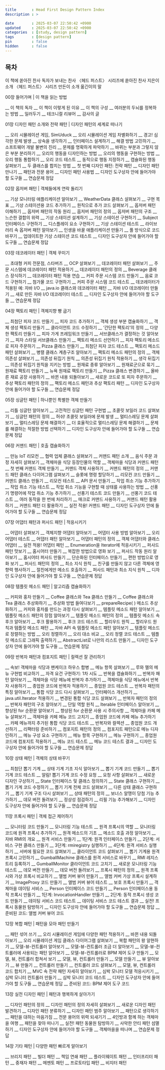 ```yaml
---
title       : Head First Design Pattern Index
description : >

date        : 2025-03-07 22:50:42 +0900
updated     : 2025-03-07 22:50:42 +0900
categories  : [study, design pattern]
tags        : [design pattern]
pin         : false
hidden      : false
---
```


## 목차
이 책에 쏟아진 찬사
독자가 보내는 찬사
〈헤드 퍼스트〉 시리즈에 쏟아진 찬사
지은이 소개
〈헤드 퍼스트〉 시리즈 만든이 소개
옮긴이의 말

00장 들어가며 | 이 책을 읽는 방법

__ 이 책의 독자
__ 이 책이 이렇게 된 이유
__ 이 책의 구성
__ 여러분의 두뇌를 정복하는 방법
__ 일러두기
__ 테크니컬 리뷰어
__ 감사의 글

01장 디자인 패턴 소개와 전략 패턴 | 디자인 패턴의 세계로 떠나기

__ 오리 시뮬레이션 게임, SimUduck
__ 오리 시뮬레이션 게임 차별화하기
__ 경고! 심각한 문제 발생
__ 상속을 생각하기
__ 인터페이스 설계하기
__ 해결 방법 고민하기
__ 소프트웨어 개발 불변의 진리
__ 문제를 명확하게 파악하기
__ 바뀌는 부분과 그렇지 않은 부분 분리하기
__ 오리의 행동을 디자인하는 방법
__ 오리의 행동을 구현하는 방법
__ 오리 행동 통합하기
__ 오리 코드 테스트
__ 동적으로 행동 지정하기
__ 캡슐화된 행동 살펴보기
__ 두 클래스를 합치는 방법
__ 첫 번째 디자인 패턴: 전략 패턴
__ 디자인 패턴 만나기
__ 패턴과 전문 용어
__ 디자인 패턴 사용법
__ 디자인 도구상자 안에 들어가야 할 도구들
__ 연습문제 정답

02장 옵저버 패턴 | 객체들에게 연락 돌리기

__ 기상 모니터링 애플리케이션 알아보기
__ WeatherData 클래스 살펴보기
__ 구현 목표
__ 기상 스테이션용 코드 추가하기
__ 원칙으로 추가 코드 살펴보기
__ 옵저버 패턴 이해하기
__ 옵저버 패턴의 작동 원리
__ 옵저버 패턴의 정의
__ 옵저버 패턴의 구조
__ 느슨한 결합의 위력
__ 기상 스테이션 설계하기
__ 기상 스테이션 구현하기
__ Subject 인터페이스 구현하기
__ 디스플레이 요소 구현하기
__ 기상 스테이션 테스트
__ 라이브러리 속 옵저버 패턴 알아보기
__ 인생을 바꿀 애플리케이션 만들기
__ 풀 방식으로 코드 바꾸기
__ 업데이트한 기상 스테이션 코드 테스트
__ 디자인 도구상자 안에 들어가야 할 도구들
__ 연습문제 정답

03장 데코레이터 패턴 | 객체 꾸미기

__ 초대형 커피 전문점, 스타버즈
__ OCP 살펴보기
__ 데코레이터 패턴 살펴보기
__ 주문 시스템에 데코레이터 패턴 적용하기
__ 데코레이터 패턴의 정의
__ Beverage 클래스 장식하기
__ 데코레이터 패턴 적용 연습
__ 커피 주문 시스템 코드 만들기
__ 음료 코드 구현하기
__ 첨가물 코드 구현하기
__ 커피 주문 시스템 코드 테스트
__ 데코레이터가 적용된 예: 자바 I/O
__ java.io 클래스와 데코레이터 패턴
__ 자바 I/O 데코레이터 만들기
__ 새로 만든 자바 I/O 데코레이터 테스트
__ 디자인 도구상자 안에 들어가야 할 도구들
__ 연습문제 정답

04장 팩토리 패턴 | 객체지향 빵 굽기

__ 최첨단 피자 코드 만들기
__ 피자 코드 추가하기
__ 객체 생성 부분 캡슐화하기
__ 객체 생성 팩토리 만들기
__ 클라이언트 코드 수정하기
__ ‘간단한 팩토리’의 정의
__ 다양한 팩토리 만들기
__ 피자 가게 프레임워크 만들기
__ 서브클래스가 결정하는 것 알아보기
__ 피자 스타일 서브클래스 만들기
__ 팩토리 메소드 선언하기
__ 피자 팩토리 메소드로 피자 주문하기
__ Pizza 클래스 만들기
__ 최첨단 피자 코드 테스트
__ 팩토리 메소드 패턴 살펴보기
__ 병렬 클래스 계층구조 알아보기
__ 팩토리 메소드 패턴의 정의
__ 객체 의존성 살펴보기
__ 의존성 뒤집기 원칙
__ 의존성 뒤집기 원칙 적용하기
__ 생각 뒤집기
__ 의존성 뒤집기 원칙을 지키는 방법
__ 원재료 종류 알아보기
__ 원재료군으로 묶기
__ 원재료 팩토리 만들기
__ 뉴욕 원재료 팩토리 만들기
__ Pizza 클래스 변경하기
__ 올바른 재료 공장 사용하기
__ 바뀐 내용 되돌아보기
__ 새로운 코드로 또 피자 주문하기
__ 추상 팩토리 패턴의 정의
__ 팩토리 메소드 패턴과 추상 팩토리 패턴
__ 디자인 도구상자 안에 들어가야 할 도구들
__ 연습문제 정답

05장 싱글턴 패턴 | 하나뿐인 특별한 객체 만들기

__ 리틀 싱글턴 알아보기
__ 고전적인 싱글턴 패턴 구현법
__ 초콜릿 보일러 코드 살펴보기
__ 싱글턴 패턴의 정의
__ 허쉬! 초콜릿 보일러에 문제 발생
__ 멀티스레딩 문제 살펴보기
__ 멀티스레딩 문제 해결하기
__ 더 효율적으로 멀티스레딩 문제 해결하기
__ 문제를 해결하는 적절한 방법 선택하기
__ 디자인 도구상자 안에 들어가야 할 도구들
__ 연습문제 정답

06장 커맨드 패턴 | 호출 캡슐화하기

__ 만능 IoT 리모컨
__ 협력 업체 클래스 살펴보기
__ 커맨드 패턴 소개
__ 음식 주문 과정 자세히 살펴보기
__ 객체마을 식당 등장인물의 역할
__ 객체마을 식당과 커맨드 패턴
__ 첫 번째 커맨드 객체 만들기
__ 커맨드 객체 사용하기
__ 커맨드 패턴의 정의
__ 커맨드 패턴 클래스 다이어그램 살펴보기
__ 슬롯에 명령 할당하기
__ 리모컨 코드 만들기
__ 커맨드 클래스 만들기
__ 리모컨 테스트
__ API 문서 만들기
__ 작업 취소 기능 추가하기
__ 작업 취소 기능 테스트
__ 작업 취소 기능을 구현할 때 상태를 사용하는 방법
__ 선풍기 명령어에 작업 취소 기능 추가하기
__ 선풍기 테스트 코드 만들기
__ 선풍기 코드 테스트
__ 여러 동작을 한 번에 처리하기
__ 매크로 커맨드 사용하기
__ 커맨드 패턴 활용하기
__ 커맨드 패턴 더 활용하기
__ 실전 적용! 커맨드 패턴
__ 디자인 도구상자 안에 들어가야 할 도구들
__ 연습문제 정답

07장 어댑터 패턴과 퍼사드 패턴 | 적응시키기

__ 어댑터 살펴보기
__ 객체지향 어댑터 알아보기
__ 어댑터 사용 방법 알아보기
__ 오리 어댑터 테스트
__ 어댑터 패턴 알아보기
__ 어댑터 패턴의 정의
__ 객체 어댑터와 클래스 어댑터
__ 실전 적용! 어댑터 패턴
__ Enumeration을 Iterator에 적응시키기
__ 퍼사드 패턴 맛보기
__ 홈시어터 만들기
__ 복잡한 방법으로 영화 보기
__ 퍼사드 작동 원리 알아보기
__ 홈시어터 퍼사드 만들기
__ 단순화된 인터페이스 만들기
__ 편한 방법으로 영화 보기
__ 퍼사드 패턴의 정의
__ 최소 지식 원칙
__ 친구를 만들지 않고 다른 객체에 영향력 행사하기
__ 절친에게만 메소드 호출하기
__ 퍼사드 패턴과 최소 지식 원칙
__ 디자인 도구상자 안에 들어가야 할 도구들
__ 연습문제 정답

08장 템플릿 메소드 패턴 | 알고리즘 캡슐화하기

__ 커피와 홍차 만들기
__ Coffee 클래스와 Tea 클래스 만들기
__ Coffee 클래스와 Tea 클래스 추상화하기
__ 추상화 방법 들여다보기
__ prepareRecipe( ) 메소드 추상화하기
__ 커피와 홍차를 만드는 과정 다시 살펴보기
__ 템플릿 메소드 패턴 알아보기
__ 템플릿 메소드 패턴의 장점 알아보기
__ 템플릿 메소드 패턴의 정의
__ 템플릿 메소드 속 후크 알아보기
__ 후크 활용하기
__ 후크 코드 테스트
__ 할리우드 원칙
__ 할리우드 원칙과 템플릿 메소드 패턴
__ 자바 API 속 템플릿 메소드 패턴 알아보기
__ 템플릿 메소드로 정렬하는 방법
__ 오리 정렬하기
__ 오리 대소 비교
__ 오리 정렬 코드 테스트
__ 템플릿 메소드로 그래픽 출력하기
__ AbstractList로 나만의 리스트 만들기
__ 디자인 도구상자 안에 들어가야 할 도구들
__ 연습문제 정답

09장 반복자 패턴과 컴포지트 패턴 | 컬렉션 잘 관리하기

__ 속보! 객체마을 식당과 팬케이크 하우스 합병
__ 메뉴 항목 살펴보기
__ 루와 멜의 메뉴 구현법 비교하기
__ 자격 요건 구현하기: 1차 시도
__ 반복을 캡슐화하기
__ 반복자 패턴 알아보기
__ 객체마을 식당 메뉴에 반복자 추가하기
__ 객체마을 식당 메뉴에서 반복자 사용하기
__ 종업원 코드에 반복자 적용하기
__ 종업원 코드 테스트
__ 반복자 패턴의 특징 알아보기
__ 통합 식당 코드 다시 살펴보기
__ 인터페이스 개선하기
__ java.util.Iterator 적용하기
__ 변경된 통합 식당 코드 살펴보기
__ 반복자 패턴의 정의
__ 반복자 패턴의 구조 알아보기
__ 단일 역할 원칙
__ Iterable 인터페이스 알아보기
__ 향상된 for 순환문 알아보기
__ 향상된 for 순환문 사용 시 주의사항
__ 객체마을 카페 메뉴 살펴보기
__ 객체마을 카페 메뉴 코드 고치기
__ 종업원 코드에 카페 메뉴 추가하기
__ 카페 메뉴까지 추가된 통합 식당 코드 테스트
__ 반복자와 컬렉션
__ 종업원 코드 개선하기
__ 리팩터링 준비하기
__ 컴포지트 패턴의 정의
__ 컴포지트 패턴으로 메뉴 디자인하기
__ 메뉴 구성 요소 구현하기
__ 메뉴 항목 구현하기
__ 메뉴 구현하기
__ 종업원 코드에 컴포지트 적용하기
__ 메뉴 코드 테스트
__ 메뉴 코드 테스트 결과
__ 디자인 도구상자 안에 들어가야 할 도구들
__ 연습문제 정답

10장 상태 패턴 | 객체의 상태 바꾸기

__ 최첨단 뽑기 기계
__ 상태 기계 기초 지식 알아보기
__ 뽑기 기계 코드 만들기
__ 뽑기 기계 코드 테스트
__ 알림! 뽑기 기계 코드 수정 요청
__ 요청 사항 살펴보기
__ 새로운 디자인 구상하기
__ State 인터페이스 및 클래스 정의하기
__ State 클래스 구현하기
__ 뽑기 기계 코드 수정하기
__ 뽑기 기계 전체 코드 살펴보기
__ 다른 상태 클래스 구현하기
__ 뽑기 기계 구조 다시 살펴보기
__ 상태 패턴의 정의
__ 보너스 알맹이 당첨 기능 추가하기
__ 데모 버전 돌려보기
__ 정상성 점검하기
__ 리필 기능 추가해보기
__ 디자인 도구상자 안에 들어가야 할 도구들
__ 연습문제 정답

11장 프록시 패턴 | 객체 접근 제어하기

__ 모니터링 코드 만들기
__ 모니터링 기능 테스트
__ 원격 프록시의 역할
__ 모니터링 코드에 원격 프록시 추가하기
__ 원격 메소드의 기초
__ 메소드 호출 과정 알아보기
__ 자바 RMI의 개요
__ 원격 서비스 만들기
__ 1단계: 원격 인터페이스 만들기
__ 2단계: 서비스 구현 클래스 만들기
__ 3단계: rmiregistry 실행하기
__ 4단계: 원격 서비스 실행하기
__ 서버에 필요한 코드 살펴보기
__ 클라이언트 코드 살펴보기
__ 뽑기 기계용 원격 프록시 고민하기
__ GumballMachine 클래스를 원격 서비스로 바꾸기
__ RMI 레지스트리 등록하기
__ GumballMonitor 클라이언트 코드 고치기
__ 새로운 모니터링 기능 테스트
__ 데모 버전 만들기
__ 데모 버전 돌려보기
__ 프록시 패턴의 정의
__ 원격 프록시와 가상 프록시 비교하기
__ 앨범 커버 뷰어 만들기
__ 앨범 커버 가상 프록시 설계하기
__ ImageProxy 코드 만들기
__ 앨범 커버 뷰어 테스트
__ 보호 프록시 만들기
__ 객체마을 데이팅 서비스
__ Person 인터페이스 코드 만들기
__ Person 인터페이스용 동적 프록시 만들기
__ 1단계: InvocationHandler 만들기
__ 2단계: 동적 프록시 생성 코드 만들기
__ 데이팅 서비스 코드 테스트
__ 데이팅 서비스 코드 테스트 결과
__ 실전! 프록시 동물원 탐방하기
__ 디자인 도구상자 안에 들어가야 할 도구들
__ 연습문제 정답
__ 준비된 코드: 앨범 커버 뷰어 코드

12장 복합 패턴 | 패턴을 모아 패턴 만들기

__ 패턴 섞어 쓰기
__ 오리 시뮬레이션 게임에 다양한 패턴 적용하기
__ 바뀐 내용 되돌아보기
__ 오리 시뮬레이션 게임 클래스 다이어그램 살펴보기
__ 복합 패턴의 왕 알현하기
__ 모델-뷰-컨트롤러 알아보기
__ 모델-뷰-컨트롤러 조금 더 알아보기
__ 모델-뷰-컨트롤러에 사용되는 패턴 알아보기
__ 모델-뷰-컨트롤러로 BPM 제어 도구 만들기
__ 모델, 뷰, 컨트롤러 합쳐서 보기
__ 모델, 뷰, 컨트롤러 만들기
__ 모델 만들기
__ 뷰 알아보기
__ 뷰 만들기
__ 컨트롤러 만들기
__ 컨트롤러 코드 살펴보기
__ 모델, 뷰, 컨트롤러 코드 합치기
__ MVC 속 전략 패턴 자세히 알아보기
__ 심박 모니터 모델 적응시키기
__ 심박 모니터 컨트롤러 만들기
__ 심박 모니터 코드 테스트
__ 디자인 도구상자 안에 들어가야 할 도구들
__ 연습문제 정답
__ 준비된 코드: BPM 제어 도구 코드

13장 실전 디자인 패턴 | 패턴과 행복하게 살아가기

__ 디자인 패턴의 정의
__ 디자인 패턴의 정의 자세히 살펴보기
__ 새로운 디자인 패턴 발견하기
__ 디자인 패턴 분류하기
__ 디자인 패턴 범주 알아보기
__ 패턴으로 생각하기
__ 패턴을 대하는 마음가짐
__ 전문 용어의 위력 되새기기
__ 4인방과 함께 하는 객체마을 여행
__ 패턴을 찾아 떠나기
__ 실전! 패턴 동물원 탐방하기
__ 사악한 안티 패턴 섬멸하기
__ 디자인 도구상자 안에 들어가야 할 도구들
__ 객체마을을 떠나며
__ 연습문제 정답

14장 기타 패턴 | 다양한 패턴 빠르게 알아보기

__ 브리지 패턴
__ 빌더 패턴
__ 책임 연쇄 패턴
__ 플라이웨이트 패턴
__ 인터프리터 패턴
__ 중재자 패턴
__ 메멘토 패턴
__ 프로토타입 패턴
__ 비지터 패턴